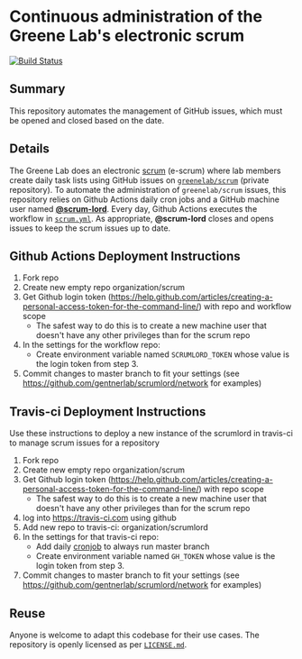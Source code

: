 # Continuous administration of the Greene Lab's electronic scrum

[![Build Status](https://travis-ci.org/greenelab/scrumlord.svg?branch=master)](https://travis-ci.org/greenelab/scrumlord)

## Summary

This repository automates the management of GitHub issues, which must be opened and closed based on the date.

## Details

The Greene Lab does an electronic [scrum](https://github.com/greenelab/onboarding/blob/master/onboarding.md#meetings) (e-scrum) where lab members create daily task lists using GitHub issues on [`greenelab/scrum`](https://github.com/greenelab/scrum) (private repository).
To automate the administration of `greenelab/scrum` issues, this repository relies on Github Actions daily cron jobs and a GitHub machine user named [**@scrum-lord**](https://github.com/scrum-lord).
Every day, Github Actions executes the workflow in [`scrum.yml`](./github/workflows/scrum.yml).
As appropriate, **@scrum-lord** closes and opens issues to keep the scrum issues up to date.

## Github Actions Deployment Instructions

1. Fork repo
2. Create new empty repo organization/scrum
3. Get Github login token (https://help.github.com/articles/creating-a-personal-access-token-for-the-command-line/) with repo and workflow scope
   - The safest way to do this is to create a new machine user that doesn't have any other privileges than for the scrum repo
4. In the settings for the workflow repo:
   - Create environment variable named `SCRUMLORD_TOKEN` whose value is the login token from step 3.
5. Commit changes to master branch to fit your settings (see https://github.com/gentnerlab/scrumlord/network for examples)

## Travis-ci Deployment Instructions

Use these instructions to deploy a new instance of the scrumlord in travis-ci to manage scrum issues for a repository

1. Fork repo
2. Create new empty repo organization/scrum
3. Get Github login token (https://help.github.com/articles/creating-a-personal-access-token-for-the-command-line/) with repo scope
   - The safest way to do this is to create a new machine user that doesn't have any other privileges than for the scrum repo
4. log into https://travis-ci.com using github
5. Add new repo to travis-ci: organization/scrumlord
6. In the settings for that travis-ci repo:
   - Add daily [cronjob](https://docs.travis-ci.com/user/cron-jobs/) to always run master branch
   - Create environment variable named `GH_TOKEN` whose value is the login token from step 3.
7. Commit changes to master branch to fit your settings (see https://github.com/gentnerlab/scrumlord/network for examples)

## Reuse

Anyone is welcome to adapt this codebase for their use cases.
The repository is openly licensed as per [`LICENSE.md`](LICENSE.md).
